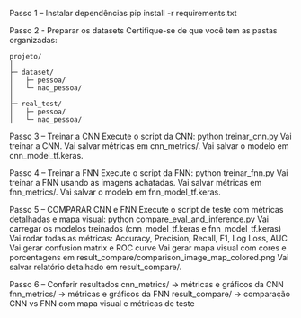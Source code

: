 Passo 1 – Instalar dependências
    pip install -r requirements.txt

Passo 2 - Preparar os datasets
    Certifique-se de que você tem as pastas organizadas:

    projeto/
    │
    ├─ dataset/
    │   ├─ pessoa/
    │   └─ nao_pessoa/
    │
    ├─ real_test/
    │   ├─ pessoa/
    │   └─ nao_pessoa/

Passo 3 – Treinar a CNN
    Execute o script da CNN:
     python treinar_cnn.py
    Vai treinar a CNN.
    Vai salvar métricas em cnn_metrics/.
    Vai salvar o modelo em cnn_model_tf.keras.

Passo 4 – Treinar a FNN
    Execute o script da FNN:
        python treinar_fnn.py
    Vai treinar a FNN usando as imagens achatadas.
    Vai salvar métricas em fnn_metrics/.
    Vai salvar o modelo em fnn_model_tf.keras.

Passo 5 – COMPARAR CNN e FNN
    Execute o script de teste com métricas detalhadas e mapa visual:
        python compare_eval_and_inference.py
    Vai carregar os modelos treinados (cnn_model_tf.keras e fnn_model_tf.keras)
    Vai rodar todas as métricas: Accuracy, Precision, Recall, F1, Log Loss, AUC
    Vai gerar confusion matrix e ROC curve
    Vai gerar mapa visual com cores e porcentagens em result_compare/comparison_image_map_colored.png
    Vai salvar relatório detalhado em result_compare/.

Passo 6 – Conferir resultados
    cnn_metrics/ → métricas e gráficos da CNN
    fnn_metrics/ → métricas e gráficos da FNN
    result_compare/ → comparação CNN vs FNN com mapa visual e métricas de teste
